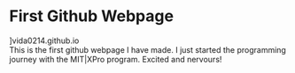 # First Github Webpage

]vida0214.github.io<br>
This is the first github webpage I have made. I just started the programming journey with the MIT|XPro program. Excited and nervours!
